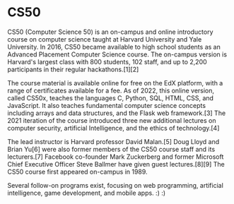 # CS50


CS50 (Computer Science 50) is an on-campus and online introductory course on computer science taught at Harvard University and Yale University. In 2016, CS50 became available to high school students as an Advanced Placement Computer Science course. The on-campus version is Harvard's largest class with 800 students, 102 staff, and up to 2,200 participants in their regular hackathons.[1][2]

The course material is available online for free on the EdX platform, with a range of certificates available for a fee. As of 2022, this online version, called CS50x, teaches the languages C, Python, SQL, HTML, CSS, and JavaScript. It also teaches fundamental computer science concepts including arrays and data structures, and the Flask web framework.[3] The 2021 iteration of the course introduced three new additional lectures on computer security, artificial Intelligence, and the ethics of technology.[4]

The lead instructor is Harvard professor David Malan.[5] Doug Lloyd and Brian Yu[6] were also former members of the CS50 course staff and its lecturers.[7] Facebook co-founder Mark Zuckerberg and former Microsoft Chief Executive Officer Steve Ballmer have given guest lectures.[8][9] The CS50 course first appeared on-campus in 1989.

Several follow-on programs exist, focusing on web programming, artificial intelligence, game development, and mobile apps. :) :) 